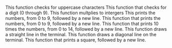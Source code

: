 This function checks for uppercase characters
This function that checks for a digit (0 through 9).
This function multplies to intergers
This prints the numbers, from 0 to 9, followed by a new line.
This function that prints the numbers, from 0 to 9, followed by a new line.
This function that prints 10 times the numbers, from 0 to 14, followed by a new line.
This function draws a straight line in the terminal.
This function draws a diagonal line on the terminal.
This function that prints a square, followed by a new line.
